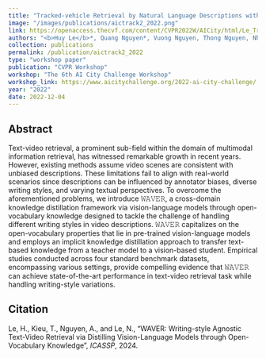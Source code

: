 ```yaml
---
title: "Tracked-vehicle Retrieval by Natural Language Descriptions with Domain Adaptive Knowledge"
image: "/images/publications/aictrack2_2022.png"
link: https://openaccess.thecvf.com/content/CVPR2022W/AICity/html/Le_Tracked-Vehicle_Retrieval_by_Natural_Language_Descriptions_With_Domain_Adaptive_Knowledge_CVPRW_2022_paper.html
authors: "<b>Huy Le</b>*, Quang Nguyen*, Vuong Nguyen, Thong Nguyen, Nhat Chung, Tin Thai, Synh Ha"
collection: publications
permalink: /publication/aictrack2_2022
type: "workshop paper"
publication: "CVPR Workshop"
workshop: "The 6th AI City Challenge Workshop"
workshop_link: https://www.aicitychallenge.org/2022-ai-city-challenge/
year: "2022"
date: 2022-12-04
---
```


## Abstract
Text-video retrieval, a prominent sub-field within the domain of multimodal information retrieval, has witnessed remarkable growth in recent years. However, existing methods assume video scenes are consistent with unbiased descriptions. These limitations fail to align with real-world scenarios since descriptions can be influenced by annotator biases, diverse writing styles, and varying textual perspectives. To overcome the aforementioned problems, we introduce 𝚆𝙰𝚅𝙴𝚁, a cross-domain knowledge distillation framework via vision-language models through open-vocabulary knowledge designed to tackle the challenge of handling different writing styles in video descriptions. 𝚆𝙰𝚅𝙴𝚁 capitalizes on the open-vocabulary properties that lie in pre-trained vision-language models and employs an implicit knowledge distillation approach to transfer text-based knowledge from a teacher model to a vision-based student. Empirical studies conducted across four standard benchmark datasets, encompassing various settings, provide compelling evidence that 𝚆𝙰𝚅𝙴𝚁 can achieve state-of-the-art performance in text-video retrieval task while handling writing-style variations.

## Citation
Le, H., Kieu, T., Nguyen, A., and Le, N., “WAVER: Writing-style Agnostic Text-Video Retrieval via Distilling Vision-Language Models through Open-Vocabulary Knowledge”, <i>ICASSP</i>, 2024.